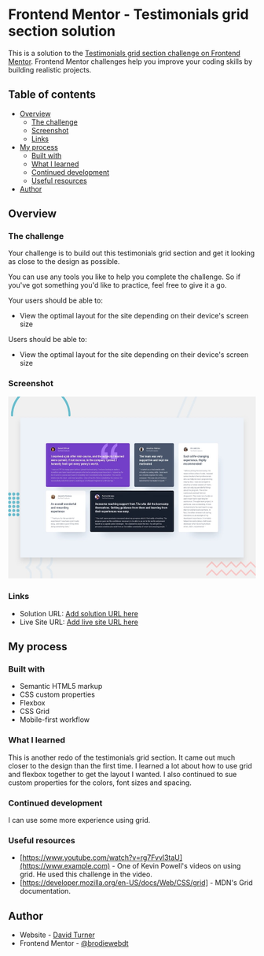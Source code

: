 # Frontend Mentor - Testimonials grid section solution

This is a solution to the [Testimonials grid section challenge on Frontend Mentor](https://www.frontendmentor.io/challenges/testimonials-grid-section-Nnw6J7Un7). Frontend Mentor challenges help you improve your coding skills by building realistic projects.

## Table of contents

- [Overview](#overview)
  - [The challenge](#the-challenge)
  - [Screenshot](#screenshot)
  - [Links](#links)
- [My process](#my-process)
  - [Built with](#built-with)
  - [What I learned](#what-i-learned)
  - [Continued development](#continued-development)
  - [Useful resources](#useful-resources)
- [Author](#author)

## Overview

### The challenge

Your challenge is to build out this testimonials grid section and get it looking as close to the design as possible.

You can use any tools you like to help you complete the challenge. So if you've got something you'd like to practice, feel free to give it a go.

Your users should be able to:

- View the optimal layout for the site depending on their device's screen size

Users should be able to:

- View the optimal layout for the site depending on their device's screen size

### Screenshot

![Design preview for the Testimonials grid coding challenge](./design/desktop-preview.jpg)

### Links

- Solution URL: [Add solution URL here](https://your-solution-url.com)
- Live Site URL: [Add live site URL here](https://your-live-site-url.com)

## My process

### Built with

- Semantic HTML5 markup
- CSS custom properties
- Flexbox
- CSS Grid
- Mobile-first workflow

### What I learned

This is another redo of the testimonials grid section. It came out much closer to the design than the first time. I learned a lot about how to use grid and flexbox together to get the layout I wanted. I also continued to sue custom properties for the colors, font sizes and spacing.

### Continued development

I can use some more experience using grid.

### Useful resources

- [https://www.youtube.com/watch?v=rg7Fvvl3taU](https://www.example.com) - One of Kevin Powell's videos on using grid. He used this challenge in the video.
- [https://developer.mozilla.org/en-US/docs/Web/CSS/grid] - MDN's Grid documentation.

## Author

- Website - [David Turner](https://github.com/brodiewebdt)
- Frontend Mentor - [@brodiewebdt](https://www.frontendmentor.io/profile/brodiewebdt)
